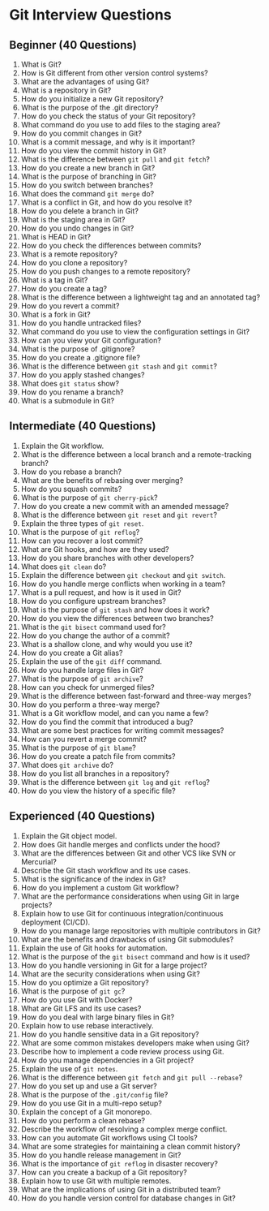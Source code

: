 # Git Interview Questions

## Beginner (40 Questions)
1. What is Git?
2. How is Git different from other version control systems?
3. What are the advantages of using Git?
4. What is a repository in Git?
5. How do you initialize a new Git repository?
6. What is the purpose of the .git directory?
7. How do you check the status of your Git repository?
8. What command do you use to add files to the staging area?
9. How do you commit changes in Git?
10. What is a commit message, and why is it important?
11. How do you view the commit history in Git?
12. What is the difference between `git pull` and `git fetch`?
13. How do you create a new branch in Git?
14. What is the purpose of branching in Git?
15. How do you switch between branches?
16. What does the command `git merge` do?
17. What is a conflict in Git, and how do you resolve it?
18. How do you delete a branch in Git?
19. What is the staging area in Git?
20. How do you undo changes in Git?
21. What is HEAD in Git?
22. How do you check the differences between commits?
23. What is a remote repository?
24. How do you clone a repository?
25. How do you push changes to a remote repository?
26. What is a tag in Git?
27. How do you create a tag?
28. What is the difference between a lightweight tag and an annotated tag?
29. How do you revert a commit?
30. What is a fork in Git?
31. How do you handle untracked files?
32. What command do you use to view the configuration settings in Git?
33. How can you view your Git configuration?
34. What is the purpose of .gitignore?
35. How do you create a .gitignore file?
36. What is the difference between `git stash` and `git commit`?
37. How do you apply stashed changes?
38. What does `git status` show?
39. How do you rename a branch?
40. What is a submodule in Git?

## Intermediate (40 Questions)
1. Explain the Git workflow.
2. What is the difference between a local branch and a remote-tracking branch?
3. How do you rebase a branch?
4. What are the benefits of rebasing over merging?
5. How do you squash commits?
6. What is the purpose of `git cherry-pick`?
7. How do you create a new commit with an amended message?
8. What is the difference between `git reset` and `git revert`?
9. Explain the three types of `git reset`.
10. What is the purpose of `git reflog`?
11. How can you recover a lost commit?
12. What are Git hooks, and how are they used?
13. How do you share branches with other developers?
14. What does `git clean` do?
15. Explain the difference between `git checkout` and `git switch`.
16. How do you handle merge conflicts when working in a team?
17. What is a pull request, and how is it used in Git?
18. How do you configure upstream branches?
19. What is the purpose of `git stash` and how does it work?
20. How do you view the differences between two branches?
21. What is the `git bisect` command used for?
22. How do you change the author of a commit?
23. What is a shallow clone, and why would you use it?
24. How do you create a Git alias?
25. Explain the use of the `git diff` command.
26. How do you handle large files in Git?
27. What is the purpose of `git archive`?
28. How can you check for unmerged files?
29. What is the difference between fast-forward and three-way merges?
30. How do you perform a three-way merge?
31. What is a Git workflow model, and can you name a few?
32. How do you find the commit that introduced a bug?
33. What are some best practices for writing commit messages?
34. How can you revert a merge commit?
35. What is the purpose of `git blame`?
36. How do you create a patch file from commits?
37. What does `git archive` do?
38. How do you list all branches in a repository?
39. What is the difference between `git log` and `git reflog`?
40. How do you view the history of a specific file?

## Experienced (40 Questions)
1. Explain the Git object model.
2. How does Git handle merges and conflicts under the hood?
3. What are the differences between Git and other VCS like SVN or Mercurial?
4. Describe the Git stash workflow and its use cases.
5. What is the significance of the index in Git?
6. How do you implement a custom Git workflow?
7. What are the performance considerations when using Git in large projects?
8. Explain how to use Git for continuous integration/continuous deployment (CI/CD).
9. How do you manage large repositories with multiple contributors in Git?
10. What are the benefits and drawbacks of using Git submodules?
11. Explain the use of Git hooks for automation.
12. What is the purpose of the `git bisect` command and how is it used?
13. How do you handle versioning in Git for a large project?
14. What are the security considerations when using Git?
15. How do you optimize a Git repository?
16. What is the purpose of `git gc`?
17. How do you use Git with Docker?
18. What are Git LFS and its use cases?
19. How do you deal with large binary files in Git?
20. Explain how to use rebase interactively.
21. How do you handle sensitive data in a Git repository?
22. What are some common mistakes developers make when using Git?
23. Describe how to implement a code review process using Git.
24. How do you manage dependencies in a Git project?
25. Explain the use of `git notes`.
26. What is the difference between `git fetch` and `git pull --rebase`?
27. How do you set up and use a Git server?
28. What is the purpose of the `.git/config` file?
29. How do you use Git in a multi-repo setup?
30. Explain the concept of a Git monorepo.
31. How do you perform a clean rebase?
32. Describe the workflow of resolving a complex merge conflict.
33. How can you automate Git workflows using CI tools?
34. What are some strategies for maintaining a clean commit history?
35. How do you handle release management in Git?
36. What is the importance of `git reflog` in disaster recovery?
37. How can you create a backup of a Git repository?
38. Explain how to use Git with multiple remotes.
39. What are the implications of using Git in a distributed team?
40. How do you handle version control for database changes in Git?

